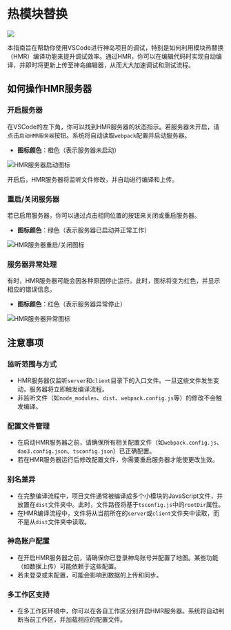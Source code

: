 # 热模块替换


![](https://static.codemao.cn/pickduck/HJBNk__g1x.gif?hash=Fq9hwMXyh-2yGkZY1t42TXPsw57i)

本指南旨在帮助你使用VSCode进行神岛项目的调试，特别是如何利用模块热替换（HMR）编译功能来提升调试效率。通过HMR，你可以在编辑代码时实现自动编译，并即时将更新上传至神岛编辑器，从而大大加速调试和测试流程。

## 如何操作HMR服务器

### 开启服务器

在VSCode的左下角，你可以找到HMR服务器的状态指示。若服务器未开启，请点击`启动HMR服务器`按钮。系统将自动读取`webpack`配置并启动服务器。

- **图标颜色**：橙色（表示服务器未启动）

![HMR服务器启动图标](/QQ20241128-233644.png)

开启后，HMR服务器将监听文件修改，并自动进行编译和上传。

### 重启/关闭服务器

若已启用服务器，你可以通过点击相同位置的按钮来关闭或重启服务器。

- **图标颜色**：绿色（表示服务器已启动并正常工作）

![HMR服务器重启/关闭图标](/QQ20241128-233716.png)

### 服务器异常处理

有时，HMR服务器可能会因各种原因停止运行。此时，图标将变为红色，并显示相应的错误信息。

- **图标颜色**：红色（表示服务器异常停止）

![HMR服务器异常图标](/QQ20241128-233914.png)

## 注意事项

### 监听范围与方式

- HMR服务器仅监听`server`和`client`目录下的入口文件。一旦这些文件发生变动，服务器将立即触发编译流程。
- 非监听文件（如`node_modules`、`dist`、`webpack.config.js`等）的修改不会触发编译。

### 配置文件管理

- 在启动HMR服务器之前，请确保所有相关配置文件（如`webpack.config.js`、`dao3.config.json`、`tsconfig.json`）已正确配置。
- 若在HMR服务器运行后修改配置文件，你需要重启服务器才能使更改生效。

### 别名差异

- 在完整编译流程中，项目文件通常被编译成多个小模块的JavaScript文件，并放置在`dist`文件夹中。此时，文件路径将基于`tsconfig.js`中的`rootDir`属性。
- 在HMR编译流程中，文件将从当前所在的`server`或`client`文件夹中读取，而不是从`dist`文件夹中读取。

### 神岛账户配置

- 在开启HMR服务器之前，请确保你已登录神岛账号并配置了地图。某些功能（如数据上传）可能依赖于这些配置。
- 若未登录或未配置，可能会影响到数据的上传和同步。

### 多工作区支持

- 在多工作区环境中，你可以在各自工作区分别开启HMR服务器。系统将自动判断当前工作区，并加载相应的配置文件。

